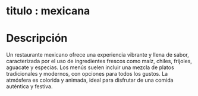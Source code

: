 # titulo : mexicana

# Descripción
Un restaurante mexicano ofrece una experiencia vibrante y llena de sabor, caracterizada por el uso de ingredientes frescos como maíz, chiles, frijoles, aguacate y especias. Los menús suelen incluir una mezcla de platos tradicionales y modernos, con opciones para todos los gustos. La atmósfera es colorida y animada, ideal para disfrutar de una comida auténtica y festiva.

